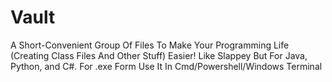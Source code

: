 # Vault
 A Short-Convenient Group Of Files To Make Your Programming Life (Creating Class Files And Other Stuff) Easier! Like Slappey But For Java, Python, and C#. For .exe Form Use It In Cmd/Powershell/Windows Terminal
